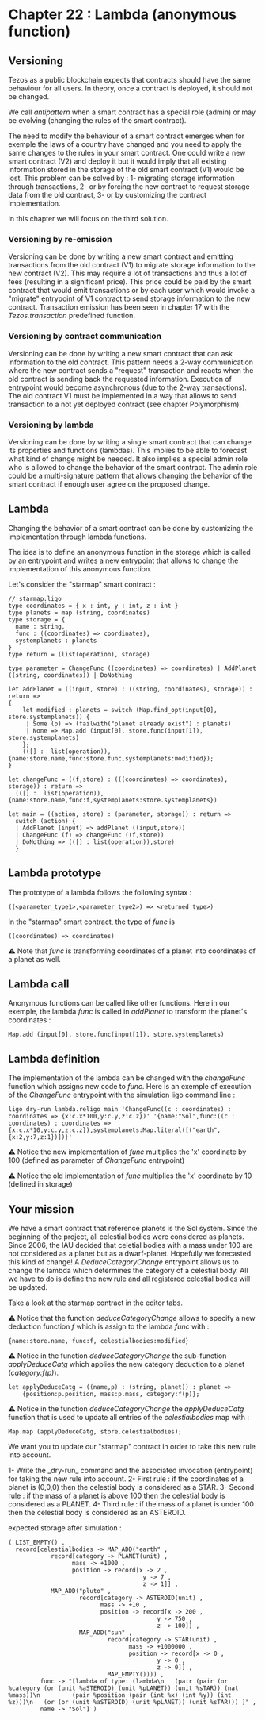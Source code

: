 # Chapter 22 : Lambda (anonymous function)

<dialog character="alien">red alert the humans are here battle station surrender dirty humans or die we are the master of this universe and we will easily destroy you hahahaha</dialog>

## Versioning

Tezos as a public blockchain expects that contracts should have the same behaviour for all users. In theory, once a contract is deployed, it should not be changed.

We call _antipattern_ when a smart contract has a special role (admin) or may be evolving (changing the rules of the smart contract).

The need to modify the behaviour of a smart contract emerges when for exemple the laws of a country have changed and you need to apply the same changes to the rules in your smart contract.
One could write a new smart contract (V2) and deploy it but it would imply that all existing information stored in the storage of the old smart contract (V1) would be lost. This problem can be solved by :
1- migrating storage information through transactions,
2- or by forcing the new contract to request storage data from the old contract,
3- or by customizing the contract implementation.

In this chapter we will focus on the third solution.

### Versioning by re-emission

Versioning can be done by writing a new smart contract and emitting transactions from the old contract (V1) to migrate storage information to the new contract (V2). This may require a lot of transactions and thus a lot of fees (resulting in a significant price). This price could be paid by the smart contract that would emit transactions or by each user which would invoke a "migrate" entrypoint of V1 contract to send storage information to the new contract. Transaction emission has been seen in chapter 17 with the _Tezos.transaction_ predefined function.

### Versioning by contract communication

Versioning can be done by writing a new smart contract that can ask information to the old contract. This pattern needs a 2-way communication where the new contract sends a "request" transaction and reacts when the old contract is sending back the requested information. Execution of entrypoint would become asynchronous (due to the 2-way transactions). The old contract V1 must be implemented in a way that allows to send transaction to a not yet deployed contract (see chapter Polymorphism).

### Versioning by lambda

Versioning can be done by writing a single smart contract that can change its properties and functions (lambdas). This implies to be able to forecast what kind of change might be needed. It also implies a special admin role who is allowed to change the behavior of the smart contract. The admin role could be a multi-signature pattern that allows changing the behavior of the smart contract if enough user agree on the proposed change.

## Lambda

Changing the behavior of a smart contract can be done by customizing the implementation through lambda functions.

The idea is to define an anonymous function in the storage which is called by an entrypoint and writes a new entrypoint that allows to change the implementation of this anonymous function.

Let's consider the "starmap" smart contract :

```
// starmap.ligo
type coordinates = { x : int, y : int, z : int }
type planets = map (string, coordinates)
type storage = {
  name : string,
  func : ((coordinates) => coordinates),
  systemplanets : planets
}
type return = (list(operation), storage)

type parameter = ChangeFunc ((coordinates) => coordinates) | AddPlanet ((string, coordinates)) | DoNothing

let addPlanet = ((input, store) : ((string, coordinates), storage)) : return =>
{
    let modified : planets = switch (Map.find_opt(input[0], store.systemplanets)) {
     | Some (p) => (failwith("planet already exist") : planets)
     | None => Map.add (input[0], store.func(input[1]), store.systemplanets)
    };
    (([] :  list(operation)), {name:store.name,func:store.func,systemplanets:modified});
}

let changeFunc = ((f,store) : (((coordinates) => coordinates), storage)) : return =>
  (([] :  list(operation)), {name:store.name,func:f,systemplanets:store.systemplanets})

let main = ((action, store) : (parameter, storage)) : return =>
  switch (action) {
  | AddPlanet (input) => addPlanet ((input,store))
  | ChangeFunc (f) => changeFunc ((f,store))
  | DoNothing => (([] : list(operation)),store)
  }
```

## Lambda prototype

The prototype of a lambda follows the following syntax :

```
((<parameter_type1>,<parameter_type2>) => <returned type>)
```

In the "starmap" smart contract, the type of _func_ is

```
((coordinates) => coordinates)
```

⚠️ Note that _func_ is transforming coordinates of a planet into coordinates of a planet as well.

## Lambda call

Anonymous functions can be called like other functions. Here in our exemple, the lambda _func_ is called in _addPlanet_ to transform the planet's coordinates :

```
Map.add (input[0], store.func(input[1]), store.systemplanets)
```

## Lambda definition

The implementation of the lambda can be changed with the _changeFunc_ function which assigns new code to _func_. Here is an exemple of execution of the _ChangeFunc_ entrypoint with the simulation ligo command line :

```
ligo dry-run lambda.religo main 'ChangeFunc((c : coordinates) : coordinates => {x:c.x*100,y:c.y,z:c.z})' '{name:"Sol",func:((c : coordinates) : coordinates => {x:c.x*10,y:c.y,z:c.z}),systemplanets:Map.literal([("earth", {x:2,y:7,z:1})])}'
```

⚠️ Notice the new implementation of _func_ multiplies the 'x' coordinate by 100 (defined as parameter of _ChangeFunc_ entrypoint)

⚠️ Notice the old implementation of _func_ multiplies the 'x' coordinate by 10 (defined in storage)

## Your mission

We have a smart contract that reference planets is the Sol system. Since the beginning of the project, all celestial bodies were considered as planets.
Since 2006, the IAU decided that celetial bodies with a mass under 100 are not considered as a planet but as a dwarf-planet. Hopefully we forecasted this kind of change! A _DeduceCategoryChange_ entrypoint allows us to change the lambda which determines the category of a celestial body. All we have to do is define the new rule and all registered celestial bodies will be updated.

Take a look at the starmap contract in the editor tabs.

⚠️ Notice that the function _deduceCategoryChange_ allows to specify a new deduction function _f_ which is assign to the lambda _func_ with :

```
{name:store.name, func:f, celestialbodies:modified}
```

⚠️ Notice in the function _deduceCategoryChange_ the sub-function _applyDeduceCatg_ which applies the new category deduction to a planet (_category:f(p)_).

```
let applyDeduceCatg = ((name,p) : (string, planet)) : planet =>
    {position:p.position, mass:p.mass, category:f(p)};
```

⚠️ Notice in the function _deduceCategoryChange_ the _applyDeduceCatg_ function that is used to update all entries of the _celestialbodies_ map with :

```
Map.map (applyDeduceCatg, store.celestialbodies);
```

We want you to update our "starmap" contract in order to take this new rule into account.

<!-- prettier-ignore -->1- Write the _dry-run_ command and the associated invocation (entrypoint) for taking the new rule into account.

<!-- prettier-ignore -->2- First rule : if the coordinates of a planet is (0,0,0) then the celestial body is considered as a STAR.

<!-- prettier-ignore -->3- Second rule : if the mass of a planet is above 100 then the celestial body is considered as a PLANET.

<!-- prettier-ignore -->4- Third rule : if the mass of a planet is under 100 then the celestial body is considered as an ASTEROID.

expected storage after simulation :

```
( LIST_EMPTY() ,
  record[celestialbodies -> MAP_ADD("earth" ,
            record[category -> PLANET(unit) ,
                  mass -> +1000 ,
                  position -> record[x -> 2 ,
                                      y -> 7 ,
                                      z -> 1]] ,
            MAP_ADD("pluto" ,
                    record[category -> ASTEROID(unit) ,
                          mass -> +10 ,
                          position -> record[x -> 200 ,
                                          y -> 750 ,
                                          z -> 100]] ,
                    MAP_ADD("sun" ,
                            record[category -> STAR(unit) ,
                                  mass -> +1000000 ,
                                  position -> record[x -> 0 ,
                                          y -> 0 ,
                                          z -> 0]] ,
                            MAP_EMPTY()))) ,
         func -> "[lambda of type: (lambda\n   (pair (pair (or %category (or (unit %aSTEROID) (unit %pLANET)) (unit %sTAR)) (nat %mass))\n         (pair %position (pair (int %x) (int %y)) (int %z)))\n   (or (or (unit %aSTEROID) (unit %pLANET)) (unit %sTAR))) ]" ,
         name -> "Sol"] )
```
